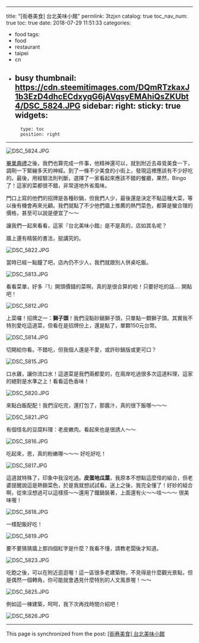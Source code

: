 
---
title: "[街巷美食] 台北美味小館"
permlink: 3tzjxn
catalog: true
toc_nav_num: true
toc: true
date: 2018-07-29 11:51:33
categories:
- food
tags:
- food
- restaurant
- taipei
- cn
- busy
thumbnail: https://cdn.steemitimages.com/DQmRTzkaxJ1b3EzD4dhcECdxyqG6jAVqsyEMAhiQsZKUbt4/DSC_5824.JPG
sidebar:
    right:
        sticky: true
widgets:
    -
        type: toc
        position: right
---


![DSC_5824.JPG](https://cdn.steemitimages.com/DQmRTzkaxJ1b3EzD4dhcECdxyqG6jAVqsyEMAhiQsZKUbt4/DSC_5824.JPG)

[畢業典禮](https://steemit.com/deantt/@deanliu/5ffas3-d-and-tt)之後，我們也算完成一件事，他精神還可以，就到附近去尋覓美食一下，調劑一下緊繃多天的神經。到了一條不少美食的小街上，發現這裡應該有不少好吃的。最後，用經驗法則判斷，選擇了一家看起來應該不錯的餐廳，果然，Bingo了！這家的菜都很不錯，非常道地外省風味。

門口上寫的他們的招牌是各種砂鍋，但我們人少，最後還是決定不點這種大菜，等以後有機會再來光顧。我們就點了不少他們牆上推薦的熱門菜色，都算是蠻合理的價格，甚至可以說是便宜了～～

讓我們一起來看看，這家『台北美味小館』是不是真的，店如其名呢？

牆上還有精裝的書法，挺講究的。

![DSC_5822.JPG](https://cdn.steemitimages.com/DQmZaGU7EATaYPGTUrz2y4tVHHBeondW2dq2U5xhcYrTxTe/DSC_5822.JPG)

當時已經一點鐘了吧，店內仍不少人，我們就跟別人併桌吃飯。

![DSC_5813.JPG](https://cdn.steemitimages.com/DQmNz2WfSC7G7TPSumy2e3s1EnuqzwjQjHMFLhNXMBhKnss/DSC_5813.JPG)

看看菜單，好多『1』開頭價錢的菜啊，真的是很合算的啦！只要好吃的話.... 開點吧！

![DSC_5812.JPG](https://cdn.steemitimages.com/DQmVZBGm8JFJtY5QhETYtGyR3kSFXFXthsSwBtaaVdHeVHf/DSC_5812.JPG)

上菜囉！招牌之一：**獅子頭**！我們沒點砂鍋獅子頭，只單點一顆獅子頭。其實我不特別愛吃這道菜，但看在是招牌份上，還是點了，單顆150元台幣。

![DSC_5814.JPG](https://cdn.steemitimages.com/DQmWkWEobwNQASQqFKSwK4XnJYXev2P1Cr4QsNcNwkCdswB/DSC_5814.JPG)

切開給你看。不錯吃，但我個人還是不愛，或許砂鍋版或更可口？

![DSC_5815.JPG](https://cdn.steemitimages.com/DQmNyHoWetuWTKd6QW81CpGv9aQmK1Cnps1wRK2Juf8PZJQ/DSC_5815.JPG)

口水雞，讓你流口水！這道菜是我們兩都愛的，在兩岸吃過很多次這道料理，這家的絕對是水準之上！看看這色香味！

![DSC_5820.JPG](https://cdn.steemitimages.com/DQmZDoCdXDHdA7dFzjwhKmY9ij8QEoWKDNruTkY6scfSKcp/DSC_5820.JPG)

來點白飯配配！我們沒吃完，還打包了，那醬汁，真的很下飯哪～～～

![DSC_5821.JPG](https://cdn.steemitimages.com/DQmPKzvwT3246oKWYEffP2RpFvmkRMwSStpsFmHFoGHhQNf/DSC_5821.JPG)

有個怪名的豆腐料理：老皮嫩肉。看起來也是很誘人～～

![DSC_5816.JPG](https://cdn.steemitimages.com/DQmdL2tfQ8UFXu3GugdVSLonU8g9f3VSRJtcbspzHYX13vG/DSC_5816.JPG)

吃起來，恩，真的粉嫩哪～～～ 好吃好吃！

![DSC_5817.JPG](https://cdn.steemitimages.com/DQmYE4RQjEc7KM8xc9UcCr3YD4Y8n5VTqoYuWF4iqbr1phf/DSC_5817.JPG)

這道就特殊了，印象中我沒吃過。**皮蛋地瓜葉**，我原本不想點這麼怪的組合，但老婆提醒說這是熱銷菜色，於是我就想試試看。送上之後，我完全懂了！好妙的組合啊，從來沒想過可以這樣搭～～還用了鐵鍋裝著，上面還有火～～哇～～～ 很美味喔！

![DSC_5818.JPG](https://cdn.steemitimages.com/DQmdXj641cFJ4JyJCh19xicNmYNAjhUNxEmvrticoen9nno/DSC_5818.JPG)

一樣配飯好吃！

![DSC_5819.JPG](https://cdn.steemitimages.com/DQmW2cUw3dX1gbdv9aSovDJb36fMp6CJGebjktxStfrTgKA/DSC_5819.JPG)

要不要猜猜牆上那四個紅字是什麼？我看不懂，請教老闆後才知道。

![DSC_5823.JPG](https://cdn.steemitimages.com/DQmQw24HKcWKzbqSSHRBgA1i3cotnDu4g6kvWECVMmN2NZJ/DSC_5823.JPG)

吃飽之後，可以在附近逛逛喔！這一區很多老建築物，不見得是什麼觀光景點，但是偶然一個轉角，你可能就會遇見什麼特別的人文風景喔！～～

![DSC_5825.JPG](https://cdn.steemitimages.com/DQmdQKodALKbsabzheoFCCBwNboNzQf7CihKq4XNPVGjTyT/DSC_5825.JPG)

例如這一棟建築，呵呵，我下次再找時間介紹吧！

![DSC_5826.JPG](https://cdn.steemitimages.com/DQmWDKSktSXkveqkR5Mef7d3Z17UkNcQ3moMV8CtQmmKSt7/DSC_5826.JPG)

- - -

This page is synchronized from the post: [[街巷美食] 台北美味小館](https://steemit.com/@deanliu/3tzjxn)

